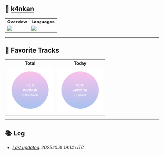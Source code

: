 ## 🫠 [k4nkan](https://kanta.it.com/)

<table>
    <tr>
        <td align="center" style="font-weight:bold">Overview</td>
        <td align="center" style="font-weight:bold">Languages</td>
    </tr>
    <tr>
    <td>
        <a href="https://github.com/k4nkan">
            <img height="150px" src="https://github-readme-stats.vercel.app/api?username=k4nkan&count_private=true&show_icons=true" />
        </a>
    </td>
    <td>
        <a href="https://github.com/k4nkan">
            <img height="150px" src="https://github-readme-stats.vercel.app/api/top-langs/?username=k4nkan&layout=compact" />
        </a>
    </td>
    </tr>
</table>

---

## 🎵 Favorite Tracks

<table>
    <tr>
        <td align="center" style="font-weight:bold">Total</td>
        <td align="center" style="font-weight:bold">Today</td>
    </tr>
    <tr>
    <td align="center">
        <img src="./data/top_track.svg" alt="Top Track" width="150">
    </td>
    <td align="center">
        <img src="./data/today_track.svg" alt="Today's Track" width="150">
    </td>
    </tr>
</table>

---

## 📚 Log

- _[Last updated](https://github.com/k4nkan/k4nkan/actions): 2025.10.31 19:14 UTC_
